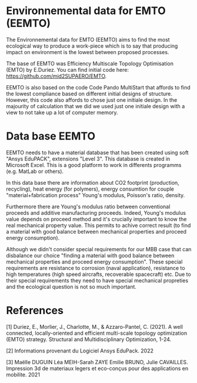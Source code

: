 # Environnemental data for EMTO (EEMTO)

The Environnemental data for EMTO (EEMTO) aims to find the most ecological way to produce a work-piece which is to say that producing impact on environment is the lowest between proposed processes.

The base of EEMTO was Efficiency Multiscale Topology Optimisation (EMTO) by E.Duriez.  You can find initial code here: https://github.com/mid2SUPAERO/EMTO.

EEMTO is also based on the code Code Pando MultiStart that affords to find the lowest compliance based on different initial designs of structure. However, this code also affords to chose just one initiale design. In the majourity of calculation that we did we used just one initiale design with a view to not take up a lot of computer memory.

# Data base EEMTO 

EEMTO needs to have a material database that has been created using soft "Ansys EduPACK", extensions "Level 3". This database is created in Microsoft Excel. This is a good platform to work in differents programms (e.g. MatLab or others). 

In this data base there are information about CO2 footprint (production, recycling), heat energy (for polymers), energy consumtion for couple "material+fabrication process" Young's modulus, Poisson's ratio, density.

Furthermore there are Young's modulus ratio between conventional proceeds and additive manufacturing proceeds. Indeed, Young's modulus value depends on proceed method and it's crucially important to know the real mechanical property value. This permits to achive correct result (to find a material with good balance between mechanical properties and proceed energy consumption).

Although we didn't consider special requirements for our MBB case that can disbalance our choice "finding a material with good balance between mechanical properties and proceed energy consumption". These special requirements are resistance to corrosion (naval application), resistance to high temperatures (high speed aircrafts, recoverable spacecraft) etc. Due to their special requirements they need to have special mechanical propreties and the ecological question is not so much important. 

# References

[1] Duriez, E., Morlier, J., Charlotte, M., & Azzaro-Pantel, C. (2021). A well connected, locally-oriented and efficient multi-scale topology optimization (EMTO) strategy. Structural and Multidisciplinary Optimization, 1-24.

[2] Informations provenant du Logiciel Ansys EduPack. 2022

[3] Maëlle DUGUIN Léa MEIH-Sarah ZAYE Emilie BRUNO, Julie CAVAILLES. Impression 3d de materiaux legers et eco-conçus pour des applications en mobilite. 2021
